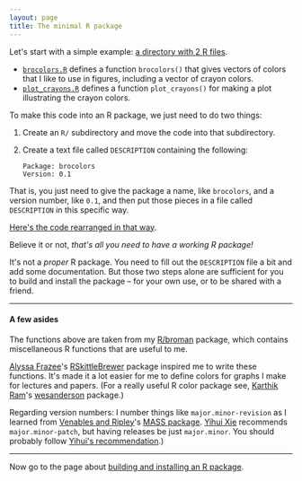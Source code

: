 ```yaml
---
layout: page
title: The minimal R package
---
```


Let's start with a simple example:
[a directory with 2 R files](https://github.com/kbroman/pkg_primer/tree/gh-pages/example/stage0).

- [`brocolors.R`](https://github.com/kbroman/pkg_primer/blob/gh-pages/example/stage0/brocolors.R)
  defines a function `brocolors()` that gives vectors of colors that I
  like to use in figures, including a vector of crayon colors.
- [`plot_crayons.R`](https://github.com/kbroman/pkg_primer/blob/gh-pages/example/stage0/plot_crayons.R)
  defines a function `plot_crayons()` for making a plot illustrating
  the crayon colors.

To make this code into an R package, we just need to do two things:

1. Create an `R/` subdirectory and move the code into that
   subdirectory.
2. Create a text file called `DESCRIPTION` containing the following:

       Package: brocolors
       Version: 0.1

That is, you just need to give the package a name, like `brocolors`, and a
version number, like `0.1`, and then put those pieces in a
file called `DESCRIPTION` in this specific way.

[Here's the code rearranged in that way](https://github.com/kbroman/pkg_primer/tree/gh-pages/example/stage0).

Believe it or not, _that's all you need to have a working R package!_

It's not a _proper_ R package. You need to fill out the `DESCRIPTION`
file a bit and add some documentation. But those two steps alone are
sufficient for you to build and install the package &ndash; for your
own use, or to be shared with a friend.

---

#### A few asides

The functions above are taken from my [R/broman](http://github.com/kbroman/broman) package, which
contains miscellaneous R functions that are useful to me.

[Alyssa Frazee](http://alyssafrazee.com/)'s
[RSkittleBrewer](https://github.com/alyssafrazee/RSkittleBrewer)
package inspired me to write these functions. It's made it a lot
easier for me to define colors for graphs I make for lectures and papers.
(For a really useful R color package see,
[Karthik Ram](http://inundata.org/)'s
[wesanderson](https://github.com/karthik/wesanderson) package.)

Regarding version numbers: I number things like
`major.minor-revision` as I learned from [Venables and Ripley](http://www.amazon.com/exec/obidos/ASIN/1441930086/7210-20)'s
[MASS package](http://cran.r-project.org/web/packages/MASS/index.html).
[Yihui Xie](http://yihui.name/) recommends `major.minor-patch`, but having releases be
just `major.minor`. You should probably follow
[Yihui's recommendation](http://yihui.name/en/2013/06/r-package-versioning/).)

---

Now go to the page about [building and installing an R package](build.html).
